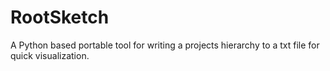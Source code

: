 # RootSketch
A Python based portable tool for writing a projects hierarchy to a txt file for quick visualization.
